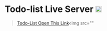 # Todo-list Live Server <img src="https://cdn-icons-png.flaticon.com/512/4205/4205906.png" width="20px" hight="20px">
> <a href="https://adarshprogrammer.github.io/My-Projects/Todo List/todo.html">Todo-List Open This Link</a><img src=""
